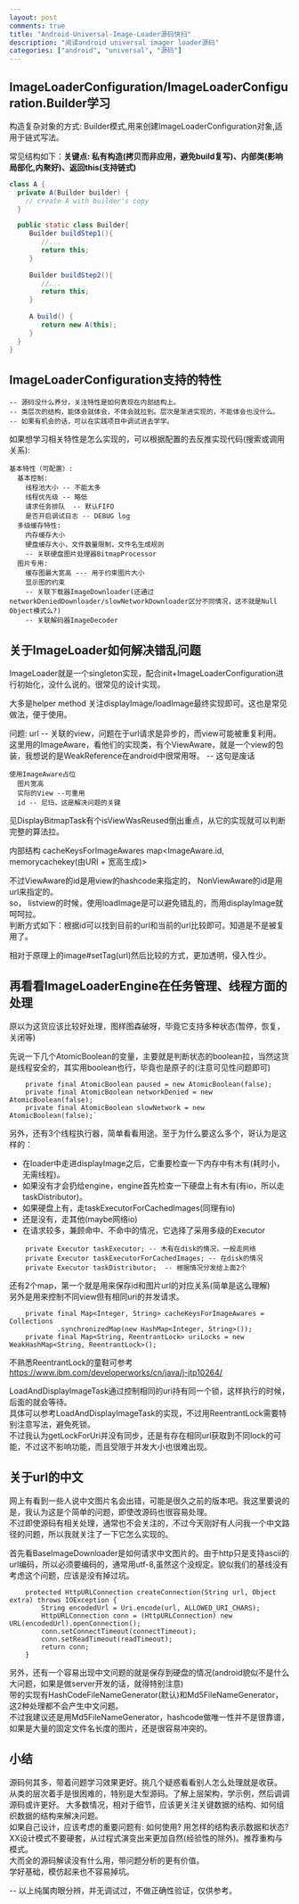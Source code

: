 ```yaml
---
layout: post
comments: true
title: "Android-Universal-Image-Loader源码快扫"
description: "阅读android universal imager loader源码"
categories: ["android", "universal", "源码"]
---
```


## ImageLoaderConfiguration/ImageLoaderConfiguration.Builder学习

构造复杂对象的方式: Builder模式,用来创建ImageLoaderConfiguration对象,适用于链式写法。

常见结构如下：**关键点: 私有构造(拷贝而非应用，避免build复写)、内部类(影响局部化,内聚好)、返回this(支持链式)**
```java
class A {
  private A(Builder builder) {
    // create A with builder's copy
  }

  public static class Builder{
     Builder buildStep1(){
        //...
        return this;
     }
     
     Builder buildStep2(){
        //...
        return this;
     }   
     
     A build() {
        return new A(this);
     }  
  }
}
```

## ImageLoaderConfiguration支持的特性

```
-- 源码没什么养分，关注特性是如何表现在内部结构上。
-- 类层次的结构，能体会就体会，不体会就拉到。层次是渐进实现的，不能体会也没什么。
-- 如果有机会的话，可以在实践项目中调试进去学学。
```

如果想学习相关特性是怎么实现的，可以根据配置的去反推实现代码(搜索或调用关系):
```
基本特性（可配置）:
  基本控制:
    线程池大小 -- 不能太多
    线程优先级 -- 略低
    请求任务排队  -- 默认FIFO
    是否开启调试日志 -- DEBUG log
  多级缓存特性:
    内存缓存大小
    硬盘缓存大小，文件数量限制，文件名生成规则
    -- 关联硬盘图片处理器BitmapProcessor
  图片专用:
    缓存图最大宽高 --- 用于约束图片大小
    显示图的约束
    -- 关联下载器ImageDownloader(还通过networkDeniedDownloader/slowNetworkDownloader区分不同情况，这不就是Null Object模式么?)
    -- 关联解码器ImageDecoder
```
  
## 关于ImageLoader如何解决错乱问题

ImageLoader就是一个singleton实现，配合init+ImageLoaderConfiguration进行初始化，没什么说的。很常见的设计实现。

大多是helper method 关注displayImage/loadImage最终实现即可。这也是常见做法，便于使用。

问题: url -- 关联的view，问题在于url请求是异步的，而view可能被重复利用。  
这里用的ImageAware，看他们的实现类，有个ViewAware，就是一个view的包装，我想说的是WeakReference在android中很常用呀。 -- 这句是废话

```
使用ImageAware占位
  图片宽高
  实际的View --可重用
  id -- 尼玛，这是解决问题的关键
```
  
见DisplayBitmapTask有个isViewWasReused倒出重点，从它的实现就可以判断完整的算法拉。

内部结构 cacheKeysForImageAwares map<ImageAware.id, memorycachekey(由URI + 宽高生成)>

不过ViewAware的id是用view的hashcode来指定的， NonViewAware的id是用url来指定的。  
so， listview的时候，使用loadImage是可以避免错乱的，而用displayImage就呵呵拉。  
判断方式如下：根据id可以找到目前的url和当前的url比较即可。知道是不是被复用了。

相对于原理上的image#setTag(url)然后比较的方式，更加透明，侵入性少。

## 再看看ImageLoaderEngine在任务管理、线程方面的处理

原以为这货应该比较好处理，图样图森破呀，毕竟它支持多种状态(暂停，恢复，关闭等)

先说一下几个AtomicBoolean的变量，主要就是判断状态的boolean拉，当然这货是线程安全的，其实用boolean也行，毕竟也是原子的(注意可见性问题即可)
```
	private final AtomicBoolean paused = new AtomicBoolean(false);
	private final AtomicBoolean networkDenied = new AtomicBoolean(false);
	private final AtomicBoolean slowNetwork = new AtomicBoolean(false);`
```

另外，还有3个线程执行器，简单看看用途。至于为什么要这么多个，哥认为是这样的：

* 在loader中走进displayImage之后，它重要检查一下内存中有木有(耗时小，无需线程)。
* 如果没有才会扔给engine，engine首先检查一下硬盘上有木有(有io，所以走taskDistributor)。
* 如果硬盘上有，走taskExecutorForCachedImages(同理有io)
* 还是没有，走其他(maybe网络io)
* 在请求较多，兼顾命中、不命中的情况，它选择了采用多级的Executor

```
	private Executor taskExecutor; -- 木有在disk的情况，一般走网络
	private Executor taskExecutorForCachedImages; -- 在disk的情况
	private Executor taskDistributor;  -- 根据情况分发给上面2个
```

还有2个map，第一个就是用来保存id和图片url的对应关系(简单是这么理解)  
另外是用来控制不同view但有相同uri的并发请求。
```
	private final Map<Integer, String> cacheKeysForImageAwares = Collections
			.synchronizedMap(new HashMap<Integer, String>());
	private final Map<String, ReentrantLock> uriLocks = new WeakHashMap<String, ReentrantLock>();
```

不熟悉ReentrantLock的童鞋可参考 https://www.ibm.com/developerworks/cn/java/j-jtp10264/

LoadAndDisplayImageTask通过控制相同的uri持有同一个锁，这样执行的时候，后面的就会等待。  
具体可以参考LoadAndDisplayImageTask的实现，不过用ReentrantLock需要特别注意写法，避免死锁。  
不过我认为getLockForUri并没有同步，还是有存在相同url获取到不同lock的可能，不过这不影响功能，而且受限于并发大小也很难出现。

## 关于url的中文

网上有看到一些人说中文图片名会出错，可能是很久之前的版本吧。我这里要说的是，我认为这是个简单的问题，即使改源码也很容易处理。  
不过即使源码有相关处理，通常也不会关注的，不过今天刚好有人问我一个中文路径的问题，所以我就关注了一下它怎么实现的。

首先看BaseImageDownloader是如何请求中文图片的。由于http只是支持ascii的url编码，所以必须要编码的，通常用utf-8,虽然这个没规定。貌似我们的基线没有考虑这个问题，应该是没有掉过坑。
```
	protected HttpURLConnection createConnection(String url, Object extra) throws IOException {
		String encodedUrl = Uri.encode(url, ALLOWED_URI_CHARS);
		HttpURLConnection conn = (HttpURLConnection) new URL(encodedUrl).openConnection();
		conn.setConnectTimeout(connectTimeout);
		conn.setReadTimeout(readTimeout);
		return conn;
	}
```

另外，还有一个容易出现中文问题的就是保存到硬盘的情况(android貌似不是什么大问题，如果是做server开发的话，就得特别注意)  
带的实现有HashCodeFileNameGenerator(默认)和Md5FileNameGenerator，这2种处理都不会产生中文问题。  
不过我建议还是用Md5FileNameGenerator，hashcode做唯一性并不是很靠谱，如果是大量的固定文件名长度的图片，还是很容易冲突的。

## 小结

源码何其多，带着问题学习效果更好。挑几个疑惑看看别人怎么处理就是收获。    
从类的层次着手是很困难的，特别是大型源码。了解上层架构，学示例，然后调调源码或许更好。
大多数情况，相对于细节，应该更关注关键数据的结构、如何组织数据的结构来解决问题。  
如果自己设计，应该考虑的重要问题有: 如何使用? 用怎样的结构表示数据和状态?   
XX设计模式不要硬套，从过程式演变出来更加自然(经验性的除外)。推荐重构与模式。  
大而全的源码解读没有什么用，带问题分析的更有价值。  
学好基础，模仿起来也不容易掉坑。

-- 以上纯属肉眼分辨，并无调试过，不做正确性验证，仅供参考。